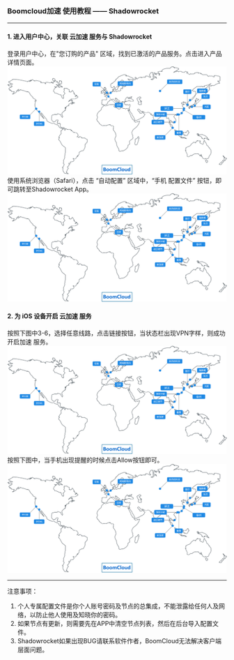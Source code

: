 ### Boomcloud加速 使用教程 —— Shadowrocket
- - - - -
#### 1. 进入用户中心，关联 云加速 服务与 Shadowrocket
登录用户中心，在"您订购的产品" 区域，找到已激活的产品服务。点击进入产品详情页面。
![](/assets/map.svg)
使用系统浏览器（Safari），点击 “自动配置” 区域中，“手机 配置文件” 按钮，即可跳转至Shadowrocket App。
![](/assets/map.svg)
#### 2. 为 iOS 设备开启 云加速 服务
按照下图中3-6，选择任意线路，点击链接按钮，当状态栏出现VPN字样，则成功开启加速 服务。
![](/assets/map.svg)
按照下图中，当手机出现提醒的时候点击Allow按钮即可。
![](/assets/map.svg)
- - - - -
注意事项：  
1. 个人专属配置文件是你个人账号密码及节点的总集成，不能泄露给任何人及网络，以防止他人使用及知晓你的密码。  
2. 如果节点有更新，则需要先在APP中清空节点列表，然后在后台导入配置文件。  
3. Shadowrocket如果出现BUG请联系软件作者，BoomCloud无法解决客户端层面问题。